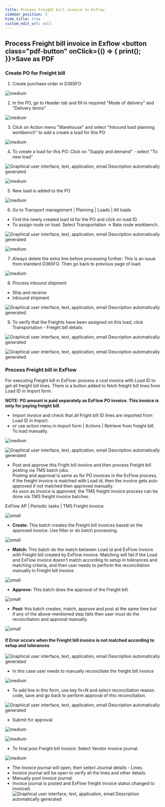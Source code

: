 ```yaml
---
title: Process Freight bill invoice in Exflow
sidebar_position: 3
hide_title: true
custom_edit_url: null
---
```

## Process Freight bill invoice in Exflow <button class="pdf-button" onClick={() => { print(); }}>Save as PDF</button>

### Create PO for Freight bill

1. Create purchase order in D365FO<br/>

![medium](@site/static/img/media/image640.png)

2. In the PO, go to Header tab and fill in required "Mode of delivery" and "Delivery terms"<br/>

![medium](@site/static/img/media/image641.png)

3. Click on Action menu "Warehouse" and select "Inbound load planning workbench" to add a create a load for this PO<br/>

![medium](@site/static/img/media/image641.png)

4. To create a load for this PO: Click on "Supply and demand" - select "To new load"<br/>

![Graphical user interface, text, application, email Description automatically generated](@site/static/img/media/image642.png)

![medium](@site/static/img/media/image643.png)

5. New load is added to the PO<br/>

![medium](@site/static/img/media/image644.png)

6. Go to Transport management | Planning | Loads | All loads<br/> 
- Find the newly created load Id for the PO and click on load ID.<br/> 
- To assign route on load. Select Transportation -> Rate route workbench.<br/>

![Graphical user interface, text, application, email Description automatically generated](@site/static/img/media/image645.png)

![medium](@site/static/img/media/image646.png)

7. Always delete the extra line before processing further: This is an issue from standard D365FO. Then go back to previous page of load.<br/>

![medium](@site/static/img/media/image647.png)

8. Process inbound shipment<br/>
- Ship and receive
- Inbound shipment

![Graphical user interface, text, application, email Description automatically generated](@site/static/img/media/image648.png)

9. To verify that the Freights have been assigned on this load, click Transportation - Freight bill details<br/>

![Graphical user interface, text, application, email Description automatically generated](@site/static/img/media/image649.png)

![Graphical user interface, text, application, email Description automatically generated](@site/static/img/media/image650.png)

### Process Freight bill in ExFlow
For executing Freight bill in ExFlow: process a cost invoice with Load ID to get all freight bill lines. There is a button added to fetch freight bill lines from Load ID in Import form. <br/>

**NOTE:** **PO amount is paid separately as ExFlow PO invoice. This invoice is only for paying freight bill**.<br/> 

- Import invoice and check that all Fright bill ID lines are imported from Load ID in Import.
- or use action menu in Import form | Actions | Retrieve from freight bill. To load manually.

![medium](@site/static/img/media/image652.png)

![Graphical user interface, text, application, email Description automatically generated](@site/static/img/media/image651.png)

- Post and approve this Fright bill invoice and then process Freight bill posting via TMS batch jobs.<br/> 
Posting and approval is same as for PO invoices in the ExFlow process, if the freight invoice is matched with Load id, then the invoice gets auto approved if not matched then approved manually.<br/>
As soon as invoice is approved, the TMS freight invoice process can be done via TMS freight invoice batches.<br/>

ExFlow AP | Periodic tasks | TMS Freight invoice<br/>

![small](@site/static/img/media/image653.png)

-  **Create:** This batch creates the Freight bill invoices based on the approved invoice. Use filter or do batch processing.<br/>

![small](@site/static/img/media/image654.png)

- **Match:** This batch do the match between Load id and ExFlow invoice with Freight bill created by ExFlow invoice. Matching will fail if the Load and ExFlow invoice doesn’t match according to setup in tolerances and matching criteria, and then user needs to perform the reconciliation manually in Freight bill invoice.<br/>

![small](@site/static/img/media/image655.png)

- **Approve:** This batch does the approval of the Freight bill.<br/>

![small](@site/static/img/media/image656.png)

- **Post:** this batch creates, match, approve and post at the same time but if any of the above-mentioned step fails then user must do the reconciliation and approval manually.<br/>

![small](@site/static/img/media/image657.png)


#### If Error occurs when the Freight bill invoice is not matched according to setup and tolerances

![Graphical user interface, text, application, email Description automatically generated](@site/static/img/media/image658.png)

- In this case user needs to manually reconciliate the freight bill invoice<br/>

![medium](@site/static/img/media/image659.png)

- To add line in this form, use key fn+N and select reconciliation reason code, save and go back to perform approval of this reconciliation.<br/>

![Graphical user interface, text, application, email Description automatically generated](@site/static/img/media/image660.png)

- Submit for approval<br/>

![medium](@site/static/img/media/image661.png)

![medium](@site/static/img/media/image662.png)

- To final post Freight bill invoice: Select Vendor invoice journal.<br/>

![medium](@site/static/img/media/image663.png)

- The Invoice journal will open, then select Journal details - Lines.
- Invoice journal will be open to verify all the lines and other details.
- Manually post invoice journal.
- Invoice journal is posted and ExFlow freight invoice status changed to invoiced.
![Graphical user interface, text, application, email Description automatically generated](@site/static/img/media/image664.png)


